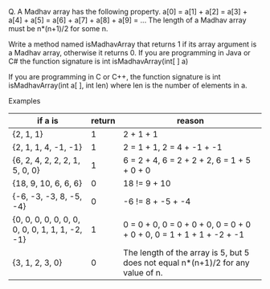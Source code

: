 Q. A Madhav array has the following property. 
   a[0] = a[1] + a[2] = a[3] + a[4] + a[5] = a[6] + a[7] + a[8] + a[9] = ...
The length of a Madhav array must be n*(n+1)/2 for some n.

Write a method named isMadhavArray that returns 1 if its array argument is a Madhav array, otherwise it returns 0. If you are programming in Java or C# the function signature is
   int isMadhavArray(int[ ] a)

If you are programming in C or C++, the function signature is
   int isMadhavArray(int a[ ], int len) where len is the number of elements in a.

Examples


if a is | return | reason
---|---|---
{2, 1, 1} | 1 | 2 + 1 + 1
{2, 1, 1, 4, -1, -1}| 1 | 2 = 1 + 1, 2 = 4 + -1 + -1
{6, 2, 4, 2, 2, 2, 1, 5, 0, 0} | 1 |6 = 2 + 4, 6 = 2 + 2 + 2, 6 = 1 + 5 + 0 + 0
{18, 9, 10, 6, 6, 6} | 0 | 18 != 9 + 10
{-6, -3, -3, 8, -5, -4} | 0 | -6 != 8 + -5 + -4
{0, 0, 0, 0, 0, 0, 0, 0, 0, 0, 1, 1, 1, -2, -1} | 1 | 0 = 0 + 0, 0 = 0 + 0 + 0, 0 = 0 + 0 + 0 + 0, 0 = 1 + 1 + 1 + -2 + -1
{3, 1, 2, 3, 0} | 0 | The length of the array is 5, but 5 does not equal n*(n+1)/2 for any value of n.
